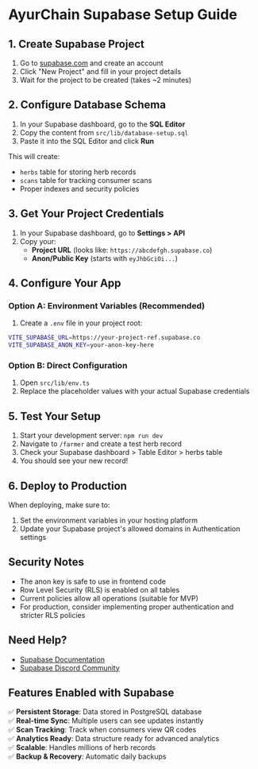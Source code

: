 # AyurChain Supabase Setup Guide

## 1. Create Supabase Project

1. Go to [supabase.com](https://supabase.com) and create an account
2. Click "New Project" and fill in your project details
3. Wait for the project to be created (takes ~2 minutes)

## 2. Configure Database Schema

1. In your Supabase dashboard, go to the **SQL Editor**
2. Copy the content from `src/lib/database-setup.sql`
3. Paste it into the SQL Editor and click **Run**

This will create:
- `herbs` table for storing herb records
- `scans` table for tracking consumer scans
- Proper indexes and security policies

## 3. Get Your Project Credentials

1. In your Supabase dashboard, go to **Settings > API**
2. Copy your:
   - **Project URL** (looks like: `https://abcdefgh.supabase.co`)
   - **Anon/Public Key** (starts with `eyJhbGciOi...`)

## 4. Configure Your App

### Option A: Environment Variables (Recommended)
1. Create a `.env` file in your project root:
```bash
VITE_SUPABASE_URL=https://your-project-ref.supabase.co
VITE_SUPABASE_ANON_KEY=your-anon-key-here
```

### Option B: Direct Configuration
1. Open `src/lib/env.ts`
2. Replace the placeholder values with your actual Supabase credentials

## 5. Test Your Setup

1. Start your development server: `npm run dev`
2. Navigate to `/farmer` and create a test herb record
3. Check your Supabase dashboard > Table Editor > herbs table
4. You should see your new record!

## 6. Deploy to Production

When deploying, make sure to:
1. Set the environment variables in your hosting platform
2. Update your Supabase project's allowed domains in Authentication settings

## Security Notes

- The anon key is safe to use in frontend code
- Row Level Security (RLS) is enabled on all tables
- Current policies allow all operations (suitable for MVP)
- For production, consider implementing proper authentication and stricter RLS policies

## Need Help?

- [Supabase Documentation](https://supabase.com/docs)
- [Supabase Discord Community](https://discord.supabase.com)

## Features Enabled with Supabase

✅ **Persistent Storage**: Data stored in PostgreSQL database  
✅ **Real-time Sync**: Multiple users can see updates instantly  
✅ **Scan Tracking**: Track when consumers view QR codes  
✅ **Analytics Ready**: Data structure ready for advanced analytics  
✅ **Scalable**: Handles millions of herb records  
✅ **Backup & Recovery**: Automatic daily backups